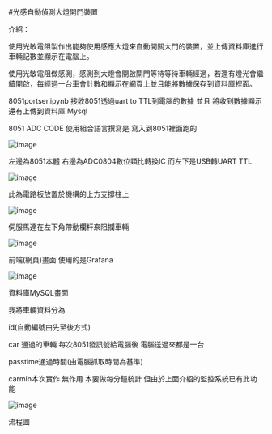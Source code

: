 #光感自動偵測大燈開門裝置

介紹：

使用光敏電阻製作出能夠使用感應大燈來自動開關大門的裝置，並上傳資料庫進行車輛記數並顯示在電腦上。

使用光敏電阻做感測，感測到大燈會開啟閘門等待等待車輛經過，若還有燈光會繼續開啟，每經過一台車會計數和顯示在網頁上並且能將數據保存到資料庫裡面。

8051portser.ipynb 接收8051透過uart to TTL到電腦的數據 並且 將收到數據顯示 還有上傳到資料庫 Mysql

8051 ADC CODE 使用組合語言撰寫是 寫入到8051裡面跑的

![image](https://user-images.githubusercontent.com/66985520/175522535-faeffd9a-c12e-4309-88a3-ac91add8164d.png)

左邊為8051本體 右邊為ADC0804數位類比轉換IC 而左下是USB轉UART TTL

![image](https://user-images.githubusercontent.com/66985520/175522641-91da140c-c01e-4580-b111-91cfd3f47b2e.png)

此為電路板放置於機構的上方支撐柱上

![image](https://user-images.githubusercontent.com/66985520/175522659-fb1d119f-aa03-4b09-9261-233755e00900.png)

伺服馬達在左下角帶動欄杆來阻攔車輛

![image](https://user-images.githubusercontent.com/66985520/175522675-4865ea45-8cd9-482d-8fd6-8dd4290dd929.png)

前端(網頁)畫面 使用的是Grafana

![image](https://user-images.githubusercontent.com/66985520/175522706-67e2693d-d1cc-437f-a184-454a8c5694fe.png)

資料庫MySQL畫面

我將車輛資料分為 

id(自動編號由先至後方式)

car 通過的車輛 每次8051發訊號給電腦後 電腦送過來都是一台

passtime通過時間(由電腦抓取時間為基準)

carmin本次實作 無作用 本要做每分鐘統計 但由於上面介紹的監控系統已有此功能

![image](https://user-images.githubusercontent.com/66985520/175522771-85ea93e7-cdaa-4bdc-a980-d251d49b1902.png)

流程圖
